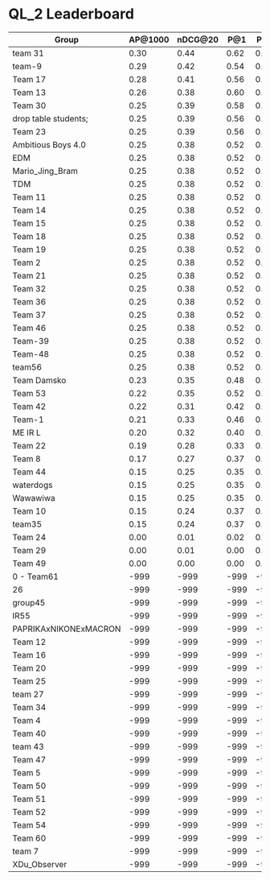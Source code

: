# QL_2 Leaderboard

| Group | AP@1000 | nDCG@20 | P@1 | P@5 |
|-----|-----|-----|-----|-----|
| team 31 | 0.30 | 0.44 | 0.62 | 0.38 |
| team-9 | 0.29 | 0.42 | 0.54 | 0.39 |
| Team 17 | 0.28 | 0.41 | 0.56 | 0.36 |
| Team 13 | 0.26 | 0.38 | 0.60 | 0.32 |
| Team 30 | 0.25 | 0.39 | 0.58 | 0.38 |
| drop table students; | 0.25 | 0.39 | 0.56 | 0.38 |
| Team 23 | 0.25 | 0.39 | 0.56 | 0.38 |
| Ambitious Boys 4.0 | 0.25 | 0.38 | 0.52 | 0.38 |
| EDM | 0.25 | 0.38 | 0.52 | 0.38 |
| Mario_Jing_Bram | 0.25 | 0.38 | 0.52 | 0.38 |
| TDM | 0.25 | 0.38 | 0.52 | 0.38 |
| Team 11 | 0.25 | 0.38 | 0.52 | 0.38 |
| Team 14 | 0.25 | 0.38 | 0.52 | 0.38 |
| Team 15 | 0.25 | 0.38 | 0.52 | 0.38 |
| Team 18 | 0.25 | 0.38 | 0.52 | 0.38 |
| Team 19 | 0.25 | 0.38 | 0.52 | 0.38 |
| Team 2 | 0.25 | 0.38 | 0.52 | 0.38 |
| Team 21 | 0.25 | 0.38 | 0.52 | 0.38 |
| Team 32 | 0.25 | 0.38 | 0.52 | 0.38 |
| Team 36 | 0.25 | 0.38 | 0.52 | 0.38 |
| Team 37 | 0.25 | 0.38 | 0.52 | 0.38 |
| Team 46 | 0.25 | 0.38 | 0.52 | 0.38 |
| Team-39 | 0.25 | 0.38 | 0.52 | 0.38 |
| Team-48 | 0.25 | 0.38 | 0.52 | 0.38 |
| team56 | 0.25 | 0.38 | 0.52 | 0.38 |
| Team Damsko | 0.23 | 0.35 | 0.48 | 0.36 |
| Team 53 | 0.22 | 0.35 | 0.52 | 0.34 |
| Team 42 | 0.22 | 0.31 | 0.42 | 0.26 |
| Team-1 | 0.21 | 0.33 | 0.46 | 0.35 |
| ME IR L | 0.20 | 0.32 | 0.40 | 0.30 |
| Team 22 | 0.19 | 0.28 | 0.33 | 0.25 |
| Team 8 | 0.17 | 0.27 | 0.37 | 0.30 |
| Team 44 | 0.15 | 0.25 | 0.35 | 0.27 |
| waterdogs | 0.15 | 0.25 | 0.35 | 0.27 |
| Wawawiwa | 0.15 | 0.25 | 0.35 | 0.27 |
| Team 10 | 0.15 | 0.24 | 0.37 | 0.23 |
| team35 | 0.15 | 0.24 | 0.37 | 0.23 |
| Team 24 | 0.00 | 0.01 | 0.02 | 0.02 |
| Team 29 | 0.00 | 0.01 | 0.00 | 0.01 |
| Team 49 | 0.00 | 0.00 | 0.00 | 0.01 |
| 0 - Team61 | -999 | -999 | -999 | -999 |
| 26 | -999 | -999 | -999 | -999 |
| group45 | -999 | -999 | -999 | -999 |
| IR55 | -999 | -999 | -999 | -999 |
| PAPRIKAxNIKONExMACRON | -999 | -999 | -999 | -999 |
| Team 12 | -999 | -999 | -999 | -999 |
| Team 16 | -999 | -999 | -999 | -999 |
| Team 20 | -999 | -999 | -999 | -999 |
| Team 25 | -999 | -999 | -999 | -999 |
| team 27 | -999 | -999 | -999 | -999 |
| Team 34 | -999 | -999 | -999 | -999 |
| Team 4 | -999 | -999 | -999 | -999 |
| Team 40 | -999 | -999 | -999 | -999 |
| team 43 | -999 | -999 | -999 | -999 |
| Team 47 | -999 | -999 | -999 | -999 |
| Team 5 | -999 | -999 | -999 | -999 |
| Team 50 | -999 | -999 | -999 | -999 |
| Team 51 | -999 | -999 | -999 | -999 |
| Team 52 | -999 | -999 | -999 | -999 |
| Team 54 | -999 | -999 | -999 | -999 |
| Team 60 | -999 | -999 | -999 | -999 |
| team 7 | -999 | -999 | -999 | -999 |
| XDu_Observer | -999 | -999 | -999 | -999 |

